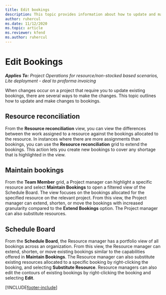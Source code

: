 ```yaml
---
title: Edit bookings
description: This topic provides information about how to update and make changes to bookings. 
author: ruhercul
ms.date: 11/12/2020
ms.topic: article
ms.reviewer: kfend 
ms.author: ruhercul
---
```


# Edit Bookings

_**Applies To:** Project Operations for resource/non-stocked based scenarios, Lite deployment - deal to proforma invoicing_


When changes occur on a project that require you to update existing bookings, there are several ways to make the changes. This topic outlines how to update and make changes to bookings.

## Resource reconciliation

From the **Resource reconciliation** view, you can view the differences between the work assigned to a resource against the bookings allocated to the resource. In instances where there are more assignments than bookings, you can use the **Resource reconciliation** grid to extend the bookings. This action lets you create new bookings to cover any shortage that is highlighted in the view.

## Maintain bookings

From the **Team Member** grid, a Project manager can highlight a specific resource and select **Maintain Bookings** to open a filtered view of the Schedule Board. The view focuses on the bookings allocated for the specified resource on the relevant project. From this view, the Project manager can extend, shorten, or move the bookings with increased granularity compared to the **Extend Bookings** option. The Project manager can also substitute resources.

## Schedule Board

From the **Schedule Board**, the Resource manager has a portfolio view of all bookings across an organization. From this view, the Resource manager can extend, shorten, or move existing bookings similar to the capabilities offered in **Maintain Bookings**. The Resource manager can also substitute existing resources allocated to a specific booking by right-clicking the booking, and selecting **Substitute Resource**. Resource managers can also edit the contours of existing bookings by right-clicking the booking and selecting **Edit**.


[!INCLUDE[footer-include](../includes/footer-banner.md)]